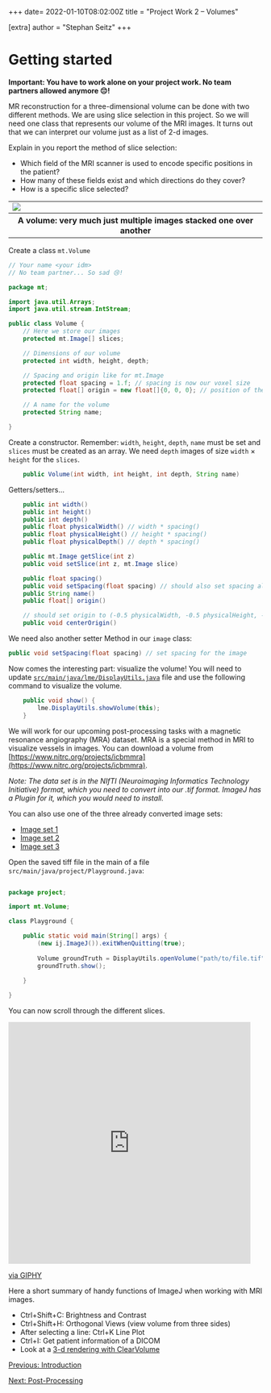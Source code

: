 +++
date= 2022-01-10T08:02:00Z
title = "Project Work 2 – Volumes"

[extra]
author = "Stephan Seitz"
+++

# Getting started

**Important: You have to work alone on your project work. No team partners allowed anymore 😔!**

MR reconstruction for a three-dimensional volume can be done with two different methods. We are using slice selection in this project.
So we will need one class that represents our volume of the MRI images.
It turns out that we can interpret our volume just as a list of 2-d images.

Explain in you report the method of slice selection:
* Which field of the MRI scanner is used to encode specific positions in the patient?
* How many of these fields exist and which directions do they cover?
* How is a specific slice selected?


<table>
<tr>
<td><img align="center" src="../volume_slices.png" ></td>
</tr>
<tr>
<th>A volume: very much just multiple images stacked one over another</th>
</tr>
</table>

Create a class `mt.Volume`

```java
// Your name <your idm>
// No team partner... So sad 😢!

package mt;

import java.util.Arrays;
import java.util.stream.IntStream;

public class Volume {
    // Here we store our images
    protected mt.Image[] slices;

    // Dimensions of our volume
    protected int width, height, depth;

    // Spacing and origin like for mt.Image
    protected float spacing = 1.f; // spacing is now our voxel size
    protected float[] origin = new float[]{0, 0, 0}; // position of the top-left-bottom corner

    // A name for the volume
    protected String name;

}
```

Create a constructor. Remember: `width`, `height`, `depth`, `name` must be set and `slices` must be created as an array.
We need `depth` images of size `width` $\times$ `height` for the `slices`.

```java
    public Volume(int width, int height, int depth, String name)
```

Getters/setters...
```java
    public int width()
    public int height()
    public int depth()
    public float physicalWidth() // width * spacing()
    public float physicalHeight() // height * spacing()
    public float physicalDepth() // depth * spacing()

    public mt.Image getSlice(int z) 
    public void setSlice(int z, mt.Image slice)

    public float spacing()
    public void setSpacing(float spacing) // should also set spacing also for all slices!
    public String name()
    public float[] origin()

    // should set origin to (-0.5 physicalWidth, -0.5 physicalHeight, -0.5 physicalDepth) and call centerOrigin on each slice
    public void centerOrigin()
```

We need also another setter Method in our `image` class:
```java
public void setSpacing(float spacing) // set spacing for the image

```

Now comes the interesting part: visualize the volume!
You will need to update [`src/main/java/lme/DisplayUtils.java`](https://github.com/mt2-erlangen/exercises-ss2020/blob/master/src/main/java/lme/DisplayUtils.java) file and use the following command to visualize the volume.

```java
    public void show() {
        lme.DisplayUtils.showVolume(this);
    }
```

We will work for our upcoming post-processing tasks with a magnetic resonance angiography (MRA) dataset. MRA is a special method in MRI to visualize vessels in images. You can download a volume from [https://www.nitrc.org/projects/icbmmra](https://www.nitrc.org/projects/icbmmra).

*Note: The data set is in the NIfTI (Neuroimaging Informatics Technology Initiative) format, which you need to convert into our .tif format. ImageJ has a Plugin for it, which you would need to install.*

You can also use one of the three already converted image sets:

* [Image set 1](https://faubox.rrze.uni-erlangen.de/getlink/fiEiBLTLYJYTcrRKXhqyt7BJ/Volume1)
* [Image set 2](https://faubox.rrze.uni-erlangen.de/getlink/fiXR5Rswri8h8bXwX4Cm313K/Volume2)
* [Image set 3](https://faubox.rrze.uni-erlangen.de/getlink/fi9rmMH2NvvcUgeMyaQsD6tq/Volume3)



Open the saved tiff file in the main of a file `src/main/java/project/Playground.java`:


```java

package project;

import mt.Volume;

class Playground {

    public static void main(String[] args) {
        (new ij.ImageJ()).exitWhenQuitting(true);
        
        Volume groundTruth = DisplayUtils.openVolume("path/to/file.tif");
        groundTruth.show();
        
    }

}

```

You can now scroll through the different slices.
<iframe src="https://giphy.com/embed/3o6gbenQcUjEGTaNfW" width="480" height="480" frameBorder="0" class="giphy-embed" allowFullScreen></iframe><p><a href="https://giphy.com/gifs/sloth-sloths-slothilda-3o6gbenQcUjEGTaNfW">via GIPHY</a></p>

Here a short summary of handy functions of ImageJ when working with MRI images.

- Ctrl+Shift+C: Brightness and Contrast
- Ctrl+Shift+H: Orthogonal Views (view volume from three sides)
- After selecting a line: Ctrl+K Line Plot
- Ctrl+I: Get patient information of a DICOM
- Look at a [3-d rendering with ClearVolume](../clearvolume)


[Previous: Introduction](../introduction) 

[Next: Post-Processing](../postprocessing)
